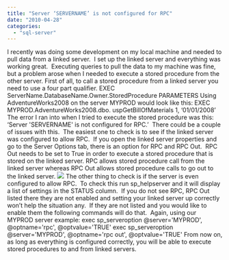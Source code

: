 ```yaml
---
title: "Server ‘SERVERNAME’ is not configured for RPC"
date: "2010-04-28"
categories: 
  - "sql-server"
---
```


I recently was doing some development on my local machine and needed to pull data from a linked server.  I set up the linked server and everything was working great.  Executing queries to pull the data to my machine was fine, but a problem arose when I needed to execute a stored procedure from the other server. First of all, to call a stored procedure from a linked server you need to use a four part qualifier. EXEC ServerName.DatabaseName.Owner.StoredProcedure PARAMETERS Using AdventureWorks2008 on the server MYPROD would look like this: EXEC MYPROD.AdventureWorks2008.dbo. uspGetBillOfMaterials 1, ‘01/01/2008’ The error I ran into when I tried to execute the stored procedure was this: ‘Server 'SERVERNAME' is not configured for RPC.’  There could be a couple of issues with this.  The easiest one to check is to see if the linked server was configured to allow RPC.  If you open the linked server properties and go to the Server Options tab, there is an option for RPC and RPC Out.  RPC Out needs to be set to True in order to execute a stored procedure that is stored on the linked server. RPC allows stored procedure call from the linked server whereas RPC Out allows stored procedure calls to go out to the linked server. ![](https://images.bradleyschacht.com/wp-content/uploads/2011/12/LinkedServerSettings.png) The other thing to check is if the server is even configured to allow RPC.  To check this run sp\_helpserver and it will display a list of settings in the STATUS column.  If you do not see RPC, RPC Out listed there they are not enabled and setting your linked server up correctly won’t help the situation any.  If they are not listed and you would like to enable them the following commands will do that.  Again, using our MYPROD server example: exec sp\_serveroption @server='MYPROD', @optname='rpc', @optvalue='TRUE' exec sp\_serveroption @server='MYPROD', @optname='rpc out', @optvalue='TRUE' From now on, as long as everything is configured correctly, you will be able to execute stored procedures to and from linked servers.
